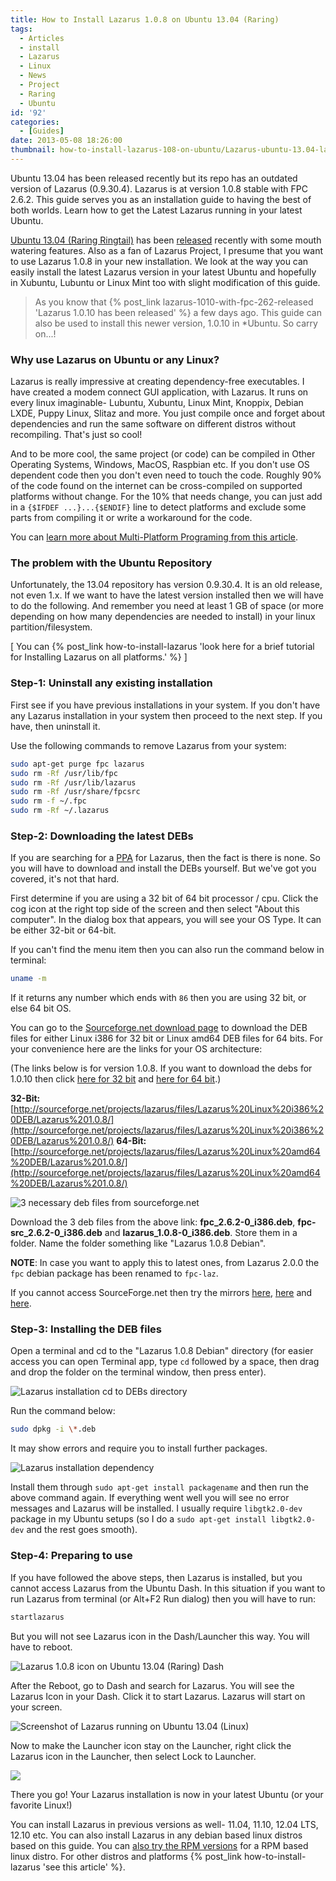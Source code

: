 ```yaml
---
title: How to Install Lazarus 1.0.8 on Ubuntu 13.04 (Raring)
tags:
  - Articles
  - install
  - Lazarus
  - Linux
  - News
  - Project
  - Raring
  - Ubuntu
id: '92'
categories:
  - [Guides]
date: 2013-05-08 18:26:00
thumbnail: how-to-install-lazarus-108-on-ubuntu/Lazarus-ubuntu-13.04-launcher.jpg
---
```


Ubuntu 13.04 has been released recently but its repo has an outdated version of Lazarus (0.9.30.4). Lazarus is at version 1.0.8 stable with FPC 2.6.2. This guide serves you as an installation guide to having the best of both worlds. Learn how to get the Latest Lazarus running in your latest Ubuntu.
<!-- more -->


[Ubuntu 13.04 (Raring Ringtail)](http://releases.ubuntu.com/13.04/) has been [released](https://wiki.ubuntu.com/RaringRingtail/ReleaseNotes) recently with some mouth watering features. Also as a fan of Lazarus Project, I presume that you want to use Lazarus 1.0.8 in your new installation. We look at the way you can easily install the latest Lazarus version in your latest Ubuntu and hopefully in Xubuntu, Lubuntu or Linux Mint too with slight modification of this guide.


> As you know that {% post_link lazarus-1010-with-fpc-262-released 'Lazarus 1.0.10 has been released' %} a few days ago. This guide can also be used to install this newer version, 1.0.10 in \*Ubuntu. So carry on...!



### Why use Lazarus on Ubuntu or any Linux?

Lazarus is really impressive at creating dependency-free executables. I have created a modem connect GUI application, with Lazarus. It runs on every linux imaginable- Lubuntu, Xubuntu, Linux Mint, Knoppix, Debian LXDE, Puppy Linux, Slitaz and more. You just compile once and forget about dependencies and run the same software on different distros without recompiling. That's just so cool!

And to be more cool, the same project (or code) can be compiled in Other Operating Systems, Windows, MacOS, Raspbian etc. If you don't use OS dependent code then you don't even need to touch the code. Roughly 90% of the code found on the internet can be cross-compiled on supported platforms without change. For the 10% that needs change, you can just add in a `{$IFDEF ...}...{$ENDIF}` line to detect platforms and exclude some parts from compiling it or write a workaround for the code.

You can [learn more about Multi-Platform Programing from this article](http://wiki.freepascal.org/Multiplatform_Programming_Guide).


### The problem with the Ubuntu Repository


Unfortunately, the 13.04 repository has version 0.9.30.4. It is an old release, not even 1.x. If we want to have the latest version installed then we will have to do the following. And remember you need at least 1 GB of space (or more depending on how many dependencies are needed to install) in your linux partition/filesystem.

\[ You can {% post_link how-to-install-lazarus 'look here for a brief tutorial for Installing Lazarus on all platforms.' %} \]


### Step-1: Uninstall any existing installation

First see if you have previous installations in your system. If you don't have any Lazarus installation in your system then proceed to the next step. If you have, then uninstall it.

Use the following commands to remove Lazarus from your system:

```bash
sudo apt-get purge fpc lazarus
sudo rm -Rf /usr/lib/fpc
sudo rm -Rf /usr/lib/lazarus
sudo rm -Rf /usr/share/fpcsrc
sudo rm -f ~/.fpc
sudo rm -Rf ~/.lazarus
```


### Step-2: Downloading the latest DEBs

If you are searching for a [PPA](http://en.wikipedia.org/wiki/Personal_Package_Archive) for Lazarus, then the fact is there is none. So you will have to download and install the DEBs yourself. But we've got you covered, it's not that hard.

First determine if you are using a 32 bit of 64 bit processor / cpu. Click the cog icon at the right top side of the screen and then select "About this computer". In the dialog box that appears, you will see your OS Type. It can be either 32-bit or 64-bit.

If you can't find the menu item then you can also run the command below in terminal:

```bash
uname -m
```

If it returns any number which ends with `86` then you are using 32 bit, or else 64 bit OS.

You can go to the [Sourceforge.net download page](http://sourceforge.net/projects/lazarus/files/?source=navbar) to download the DEB files for either Linux i386 for 32 bit or Linux amd64 DEB files for 64 bits. For your convenience here are the links for your OS architecture:

(The links below is for version 1.0.8. If you want to download the debs for 1.0.10 then click [here for 32 bit](http://sourceforge.net/projects/lazarus/files/Lazarus%20Linux%20i386%20DEB/Lazarus%201.0.10/) and [here for 64 bit](http://sourceforge.net/projects/lazarus/files/Lazarus%20Linux%20amd64%20DEB/Lazarus%201.0.10/).)

**32-Bit:** [http://sourceforge.net/projects/lazarus/files/Lazarus%20Linux%20i386%20DEB/Lazarus%201.0.8/](http://sourceforge.net/projects/lazarus/files/Lazarus%20Linux%20i386%20DEB/Lazarus%201.0.8/)
**64-Bit:** [http://sourceforge.net/projects/lazarus/files/Lazarus%20Linux%20amd64%20DEB/Lazarus%201.0.8/](http://sourceforge.net/projects/lazarus/files/Lazarus%20Linux%20amd64%20DEB/Lazarus%201.0.8/)


![3 necessary deb files from sourceforge.net](how-to-install-lazarus-108-on-ubuntu/Lazarus-deb-files-dl.gif "3 necessary deb files from sourceforge.net")



Download the 3 deb files from the above link: **fpc\_2.6.2-0\_i386.deb**, **fpc-src\_2.6.2-0\_i386.deb** and **lazarus\_1.0.8-0\_i386.deb**. Store them in a folder. Name the folder something like "Lazarus 1.0.8 Debian".

**NOTE**: In case you want to apply this to latest ones, from Lazarus 2.0.0 the `fpc` debian package has been renamed to `fpc-laz`.

If you cannot access SourceForge.net then try the mirrors [here](http://mirrors.iwi.me/lazarus/), [here](ftp://freepascal.dfmk.hu/pub/lazarus/releases/) and [here](http://michael-ep3.physik.uni-halle.de/Lazarus/releases/).


### Step-3: Installing the DEB files

Open a terminal and cd to the "Lazarus 1.0.8 Debian" directory (for easier access you can open Terminal app, type `cd` followed by a space, then drag and drop the folder on the terminal window, then press enter).


![Lazarus installation cd to DEBs directory](how-to-install-lazarus-108-on-ubuntu/Lazarus-Install-cd.jpg "Lazarus installation cd to DEBs directory")


Run the command below:

```bash
sudo dpkg -i \*.deb
```

It may show errors and require you to install further packages.


![Lazarus installation dependency](how-to-install-lazarus-108-on-ubuntu/Lazarus-Install-dependency.gif "Lazarus installation dependency")


Install them through `sudo apt-get install packagename` and then run the above command again. If everything went well you will see no error messages and Lazarus will be installed. I usually require `libgtk2.0-dev` package in my Ubuntu setups (so I do a `sudo apt-get install libgtk2.0-dev` and the rest goes smooth).


### Step-4: Preparing to use

If you have followed the above steps, then Lazarus is installed, but you cannot access Lazarus from the Ubuntu Dash. In this situation if you want to run Lazarus from terminal (or Alt+F2 Run dialog) then you will have to run:

```bash
startlazarus
```

But you will not see Lazarus icon in the Dash/Launcher this way. You will have to reboot.


![Lazarus 1.0.8 icon on Ubuntu 13.04 (Raring) Dash](how-to-install-lazarus-108-on-ubuntu/Dash.jpg "Lazarus 1.0.8 icon on Ubuntu 13.04 (Raring) Dash")


After the Reboot, go to Dash and search for Lazarus. You will see the Lazarus Icon in your Dash. Click it to start Lazarus. Lazarus will start on your screen.


![Screenshot of Lazarus running on Ubuntu 13.04 (Linux)](how-to-install-lazarus-108-on-ubuntu/Lazarus-running-on-Ubuntu-1.gif "Screenshot of Lazarus running on Ubuntu 13.04 (Linux)")


Now to make the Launcher icon stay on the Launcher, right click the Lazarus icon in the Launcher, then select Lock to Launcher.


![](how-to-install-lazarus-108-on-ubuntu/Lock-to-Launcher.jpg)


There you go! Your Lazarus installation is now in your latest Ubuntu (or your favorite Linux!)

You can install Lazarus in previous versions as well- 11.04, 11.10, 12.04 LTS, 12.10 etc. You can also install Lazarus in any debian based linux distros based on this guide. You can [also try the RPM versions](http://sourceforge.net/projects/lazarus/files/) for a RPM based linux distro. For other distros and platforms {% post_link how-to-install-lazarus 'see this article' %}.